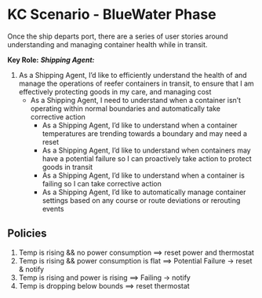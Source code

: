 # KC Scenario - BlueWater Phase

Once the ship departs port, there are a series of user stories around understanding and managing container health while in transit.

**Key Role:**
**_Shipping Agent:_**

1. As a Shipping Agent, I’d like to efficiently understand the health of and manage the operations of reefer containers in transit, to ensure that I am effectively protecting goods in my care, and managing cost
    * As a Shipping Agent, I need to understand when  a container isn’t operating within normal boundaries and automatically take corrective action
        * As a Shipping Agent, I’d like to understand when a container temperatures are trending towards a boundary and may need a reset
        * As a Shipping Agent, I’d like to understand when containers may have a potential failure so I can proactively take action to protect goods in transit
        * As a Shipping Agent, I’d like to understand when a container is failing so I can take corrective action
        * As a Shipping Agent, I’d like to automatically manage container settings based on any course or route deviations or rerouting events

## Policies

1. Temp is rising && no power consumption  ==> reset power and thermostat
2. Temp is rising && power consumption is flat ==> Potential Failure -> reset & notify
3. Temp is rising and power is rising ==> Failing -> notify
4. Temp is dropping below bounds ==> reset thermostat
